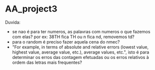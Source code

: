 # AA_project3

Duvida:
* se nao é para ter numeros, as palavras com numeros o que fazemos com elas? por ex: 38TH fica TH ou n fica nd, removemos td?
* para o random é preciso fazer aquela cena do nmec?
* "For example, in terms of absolute and relative errors (lowest value, highest value, average value, etc.), average values, etc.", isto é para determinar os erros das contagem efetuadas ou os erros relativos à ordem das letras mais frequentes? 
